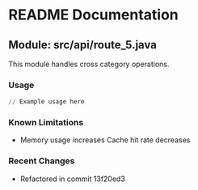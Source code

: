 # README Documentation

## Module: src/api/route_5.java

This module handles cross category operations.

### Usage

```python
// Example usage here
```

### Known Limitations

- Memory usage increases Cache hit rate decreases

### Recent Changes

- Refactored in commit 13f20ed3
